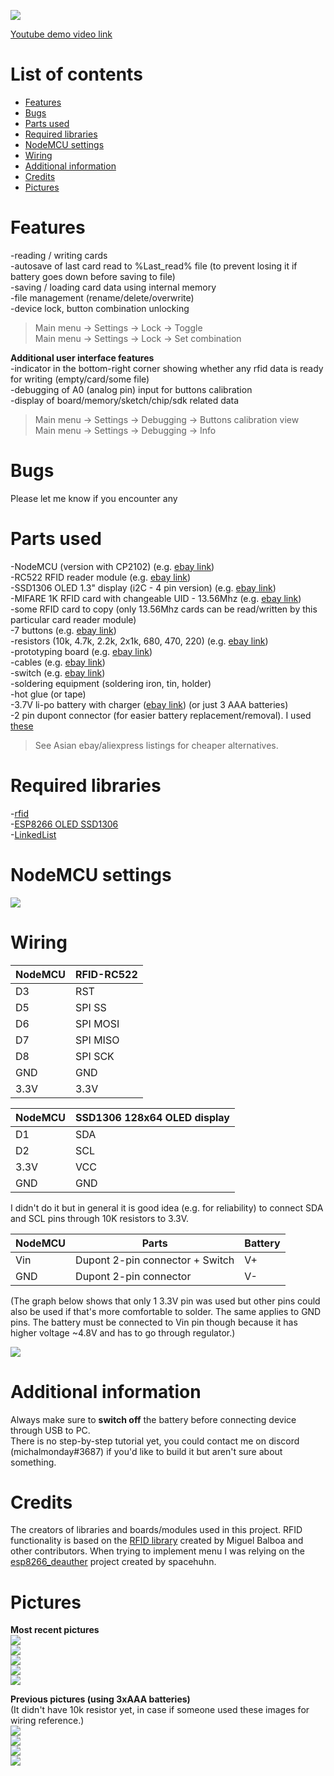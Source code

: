 ![](https://i.imgur.com/N4BjJwe.jpg)  

[Youtube demo video link](https://www.youtube.com/watch?v=K7hS6TLmSes)  

# List of contents  
* [Features](#features)  
* [Bugs](#bugs)  
* [Parts used](#parts-used)  
* [Required libraries](#required-libraries)  
* [NodeMCU settings](#nodemcu-settings)  
* [Wiring](#wiring)  
* [Additional information](#additional-information)  
* [Credits](#credits) 
* [Pictures](#pictures)  


# Features  
-reading / writing cards  
-autosave of last card read to %Last_read% file (to prevent losing it if battery goes down before saving to file)  
-saving / loading card data using internal memory  
-file management (rename/delete/overwrite)  
-device lock, button combination unlocking  
>Main menu -> Settings -> Lock -> Toggle  
>Main menu -> Settings -> Lock -> Set combination  
  

 **Additional user interface features**  
 -indicator in the bottom-right corner showing whether any rfid data is ready for writing (empty/card/some file)  
 -debugging of A0 (analog pin) input for buttons calibration   
 -display of board/memory/sketch/chip/sdk related data  
 >Main menu -> Settings -> Debugging -> Buttons calibration view  
 >Main menu -> Settings -> Debugging -> Info  
 
 # Bugs  
Please let me know if you encounter any  

 

# Parts used  
-NodeMCU (version with CP2102) (e.g. [ebay link](https://www.ebay.co.uk/itm/NodeMcu-ESP8266-ESP-12E-CH340-WIFI-4MB-CP2102-Lua-USB-Arduino-Raspberry-PI-IoT/263103158702))  
-RC522 RFID reader module (e.g. [ebay link](https://www.ebay.co.uk/itm/RFID-RC522-Mifare-Card-reader-Arduino-or-raspberry-pi-UK-Stock/161862594146))  
-SSD1306 OLED 1.3" display (i2C - 4 pin version) (e.g. [ebay link](https://www.ebay.co.uk/itm/1-3-128x64-IIC-I2C-SPI-OLED-Display-Module-for-Arduino-White-Blue-/282358769160))  
-MIFARE 1K RFID card with changeable UID - 13.56Mhz (e.g. [ebay link](https://www.ebay.co.uk/itm/5PCS-UID-card-Changeable-with-Phone-0-Sector-0-block-Rewritable-M1-IC-card-UK/272720001067))  
-some RFID card to copy (only 13.56Mhz cards can be read/written by this particular card reader module)  
-7 buttons  (e.g. [ebay link](https://www.ebay.co.uk/itm/100Pcs-6-6-5-mm-4Pin-Tactile-Touch-Push-Button-Switch-Tact-Switches-6-X-6-X-5mm/191737340275))  
-resistors (10k, 4.7k, 2.2k, 2x1k, 680, 470, 220) (e.g. [ebay link](https://www.ebay.co.uk/itm/Resistors-Metal-Film-300-Pack-10-each-30-values-1-4w-1-Kit-Assortment-Mix-UK/111148362636))  
-prototyping board (e.g. [ebay link](https://www.ebay.co.uk/itm/5Pcs-Double-Side-PCB-Prototype-Circuit-Printed-Soldring-Track-Strip-Board-5x7cm/262317473034))  
-cables (e.g. [ebay link](https://www.ebay.co.uk/itm/30AWG-Insulated-Silver-Plated-Single-Core-Copper-PCB-0-25mm-Kynar-Wrapping-Wire/263504549866))  
-switch  (e.g. [ebay link](https://www.ebay.co.uk/itm/40pcs-3-Terminals-ON-ON-2-Positions-SPDT-Electronic-Push-Button-Sliding-Switches/183144329954))  
-soldering equipment (soldering iron, tin, holder)  
-hot glue (or tape)  
-3.7V li-po battery with charger ([ebay link](https://www.aliexpress.com/item/4pcs-3-7V-JJRC-H31-400mAh-3-7V-30C-Lipo-Battery-and-4in1-Battery-charger-box/32831397411.html)) (or just 3 AAA batteries)  
-2 pin dupont connector (for easier battery replacement/removal). I used [these](https://www.ebay.co.uk/itm/Connector-Plug-Male-Wire-560pcs-Awg-Jumper-Pin-Header-18-26-Kit-Crimp-Dupont/292431010145)    
>See Asian ebay/aliexpress listings for cheaper alternatives.  
   


# Required libraries  
-[rfid](https://github.com/miguelbalboa/rfid/)  
-[ESP8266 OLED SSD1306](https://github.com/ThingPulse/esp8266-oled-ssd1306/)  
-[LinkedList](https://github.com/ivanseidel/LinkedList)  

# NodeMCU settings  
![](https://i.imgur.com/UzOtdIi.png)

# Wiring

| NodeMCU | RFID-RC522 |
| --- | --- |
| D3 | RST |
| D5 | SPI SS |
| D6 | SPI MOSI |
| D7 | SPI MISO |
| D8 | SPI SCK |
| GND | GND |
| 3.3V | 3.3V |

| NodeMCU | SSD1306 128x64 OLED display |
| --- | --- |
| D1 | SDA |
| D2 | SCL |
| 3.3V | VCC |
| GND | GND |  

I didn't do it but in general it is good idea (e.g. for reliability) to connect SDA and SCL pins through 10K resistors to 3.3V.  

| NodeMCU | Parts | Battery |
| --- | --- | --- |
| Vin | Dupont 2-pin connector + Switch | V+ |
| GND | Dupont 2-pin connector | V- |
  
(The graph below shows that only 1 3.3V pin was used but other pins could also be used if that's more comfortable to solder. The same applies to GND pins. The battery must be connected to Vin pin though because it has higher voltage ~4.8V and has to go through regulator.)  
  
![](https://i.imgur.com/01dBMua.png)


# Additional information   
Always make sure to **switch off** the battery before connecting device through USB to PC.  
There is no step-by-step tutorial yet, you could contact me on discord (michalmonday#3687) if you'd like to build it but aren't sure about something.  

# Credits  
The creators of libraries and boards/modules used in this project. RFID functionality is based on the [RFID library](https://github.com/miguelbalboa/rfid/) created by Miguel Balboa and other contributors. When trying to implement menu I was relying on the [esp8266_deauther](https://github.com/spacehuhn/esp8266_deauther/blob/master/esp8266_deauther/DisplayUI.cpp) project created by spacehuhn.

# Pictures  
**Most recent pictures**  
![](https://i.imgur.com/IgH1A0L.png)  
![](https://i.imgur.com/5ZSVX3p.png)  
![](https://i.imgur.com/b0DXIjV.png)  
![](https://i.imgur.com/Qw5NgJn.png)  
![](https://i.imgur.com/4g8NkTs.png)  

**Previous pictures (using 3xAAA batteries)**  
(It didn't have 10k resistor yet, in case if someone used these images for wiring reference.)  
![](https://i.imgur.com/2CDCzr6.jpg)  
![](https://i.imgur.com/7RNlH2X.jpg)  
![](https://i.imgur.com/NA8duDO.jpg)  
![](https://i.imgur.com/Sljwq1J.jpg)  
